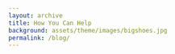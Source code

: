 ```yaml
---
layout: archive
title: How You Can Help
background: assets/theme/images/bigshoes.jpg
permalink: /blog/
---
```


<!-- Content here would shop up above your list of posts -->
